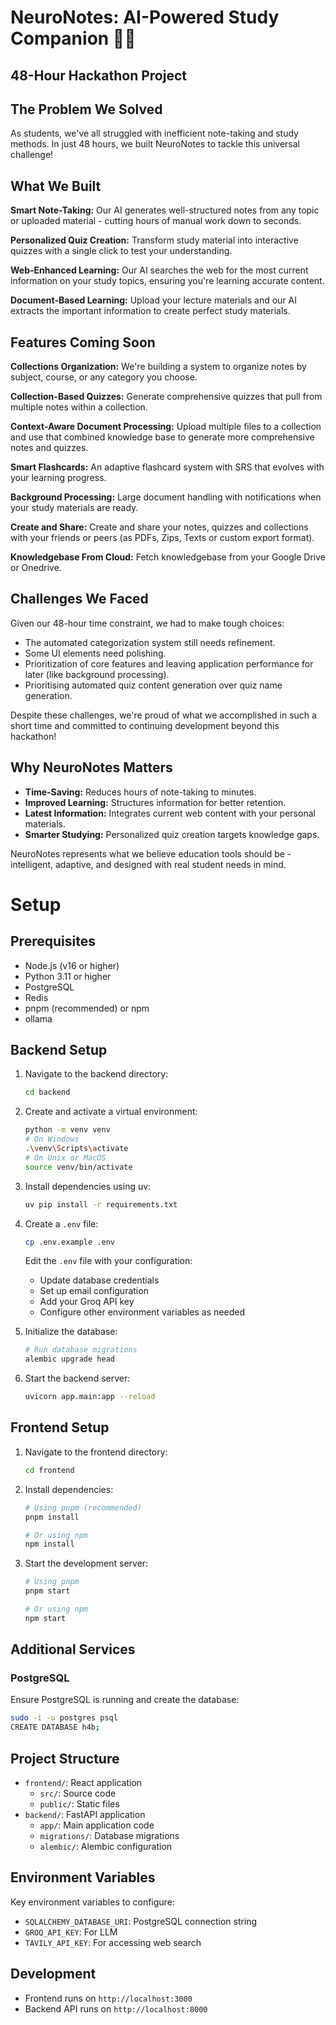 # NeuroNotes: AI-Powered Study Companion 🧠✨
## 48-Hour Hackathon Project

## The Problem We Solved

As students, we've all struggled with inefficient note-taking and study methods. In just 48 hours, we built NeuroNotes to tackle this universal challenge!

## What We Built

**Smart Note-Taking:** Our AI generates well-structured notes from any topic or uploaded material - cutting hours of manual work down to seconds.

**Personalized Quiz Creation:** Transform study material into interactive quizzes with a single click to test your understanding.

**Web-Enhanced Learning:** Our AI searches the web for the most current information on your study topics, ensuring you're learning accurate content.

**Document-Based Learning:** Upload your lecture materials and our AI extracts the important information to create perfect study materials.

## Features Coming Soon

**Collections Organization:** We're building a system to organize notes by subject, course, or any category you choose.

**Collection-Based Quizzes:** Generate comprehensive quizzes that pull from multiple notes within a collection.

**Context-Aware Document Processing:** Upload multiple files to a collection and use that combined knowledge base to generate more comprehensive notes and quizzes.

**Smart Flashcards:** An adaptive flashcard system with SRS that evolves with your learning progress.

**Background Processing:** Large document handling with notifications when your study materials are ready.

**Create and Share:** Create and share your notes, quizzes and collections with your friends or peers (as PDFs, Zips, Texts or custom export format).

**Knowledgebase From Cloud:** Fetch knowledgebase from your Google Drive or Onedrive.


## Challenges We Faced

Given our 48-hour time constraint, we had to make tough choices:
- The automated categorization system still needs refinement.
- Some UI elements need polishing.
- Prioritization of core features and leaving application performance for later (like background processing).
- Prioritising automated quiz content generation over quiz name generation.


Despite these challenges, we're proud of what we accomplished in such a short time and committed to continuing development beyond this hackathon!

## Why NeuroNotes Matters

- **Time-Saving:** Reduces hours of note-taking to minutes.
- **Improved Learning:** Structures information for better retention.
- **Latest Information:** Integrates current web content with your personal materials.
- **Smarter Studying:** Personalized quiz creation targets knowledge gaps.

NeuroNotes represents what we believe education tools should be - intelligent, adaptive, and designed with real student needs in mind.


# Setup 
## Prerequisites

- Node.js (v16 or higher)
- Python 3.11 or higher
- PostgreSQL
- Redis
- pnpm (recommended) or npm
- ollama

## Backend Setup

1. Navigate to the backend directory:
   ```bash
   cd backend
   ```

2. Create and activate a virtual environment:
   ```bash
   python -m venv venv
   # On Windows
   .\venv\Scripts\activate
   # On Unix or MacOS
   source venv/bin/activate
   ```

3. Install dependencies using uv:
   ```bash
   uv pip install -r requirements.txt
   ```

4. Create a `.env` file:
   ```bash
   cp .env.example .env
   ```
   Edit the `.env` file with your configuration:
   - Update database credentials
   - Set up email configuration
   - Add your Groq API key
   - Configure other environment variables as needed

5. Initialize the database:
   ```bash
   # Run database migrations
   alembic upgrade head
   ```

6. Start the backend server:
   ```bash
   uvicorn app.main:app --reload
   ```

## Frontend Setup

1. Navigate to the frontend directory:
   ```bash
   cd frontend
   ```

2. Install dependencies:
   ```bash
   # Using pnpm (recommended)
   pnpm install
   
   # Or using npm
   npm install
   ```

3. Start the development server:
   ```bash
   # Using pnpm
   pnpm start
   
   # Or using npm
   npm start
   ```

## Additional Services

### PostgreSQL
Ensure PostgreSQL is running and create the database:
```bash
sudo -i -u postgres psql
CREATE DATABASE h4b;
```

## Project Structure

- `frontend/`: React application
  - `src/`: Source code
  - `public/`: Static files
- `backend/`: FastAPI application
  - `app/`: Main application code
  - `migrations/`: Database migrations
  - `alembic/`: Alembic configuration

## Environment Variables

Key environment variables to configure:

- `SQLALCHEMY_DATABASE_URI`: PostgreSQL connection string
- `GROQ_API_KEY`: For LLM
- `TAVILY_API_KEY`: For accessing web search

## Development

- Frontend runs on `http://localhost:3000`
- Backend API runs on `http://localhost:8000`

